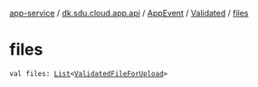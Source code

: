 [app-service](../../../index.md) / [dk.sdu.cloud.app.api](../../index.md) / [AppEvent](../index.md) / [Validated](index.md) / [files](./files.md)

# files

`val files: `[`List`](https://kotlinlang.org/api/latest/jvm/stdlib/kotlin.collections/-list/index.html)`<`[`ValidatedFileForUpload`](../../../dk.sdu.cloud.app.services/-validated-file-for-upload/index.md)`>`